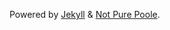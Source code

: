 Powered by <a href="https://jekyllrb.com/">Jekyll</a> & <a href="https://github.com/vszhub/not-pure-poole">Not Pure Poole</a>.